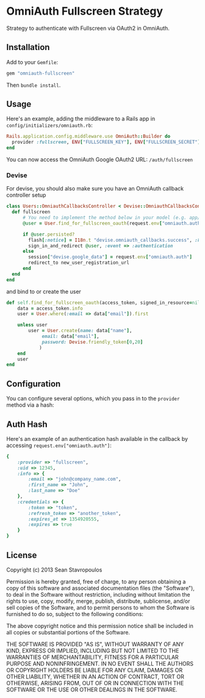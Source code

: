 # OmniAuth Fullscreen Strategy

Strategy to authenticate with Fullscreen via OAuth2 in OmniAuth.

## Installation

Add to your `Gemfile`:

```ruby
gem "omniauth-fullscreen"
```
Then `bundle install`.

## Usage

Here's an example, adding the middleware to a Rails app in `config/initializers/omniauth.rb`:

```ruby
Rails.application.config.middleware.use OmniAuth::Builder do
  provider :fullscreen, ENV["FULLSCREEN_KEY"], ENV["FULLSCREEN_SECRET"]
end
```

You can now access the OmniAuth Google OAuth2 URL: `/auth/fullscreen`

### Devise

For devise, you should also make sure you have an OmniAuth callback controller setup

```ruby
class Users::OmniauthCallbacksController < Devise::OmniauthCallbacksController
  def fullscreen
      # You need to implement the method below in your model (e.g. app/models/user.rb)
      @user = User.find_for_fullscreen_oauth(request.env["omniauth.auth"], current_user)

      if @user.persisted?
        flash[:notice] = I18n.t "devise.omniauth_callbacks.success", :kind => "Fullscreen"
        sign_in_and_redirect @user, :event => :authentication
      else
        session["devise.google_data"] = request.env["omniauth.auth"]
        redirect_to new_user_registration_url
      end
  end
end
```

and bind to or create the user

```ruby
def self.find_for_fullscreen_oauth(access_token, signed_in_resource=nil)
    data = access_token.info
    user = User.where(:email => data["email"]).first

    unless user
        user = User.create(name: data["name"],
             email: data["email"],
             password: Devise.friendly_token[0,20]
            )
    end
    user
end
```
## Configuration

You can configure several options, which you pass in to the `provider` method via a hash:

## Auth Hash

Here's an example of an authentication hash available in the callback by accessing `request.env["omniauth.auth"]`:

```ruby
{
    :provider => "fullscreen",
    :uid => 12345,
    :info => {
        :email => "john@company_name.com",
        :first_name => "John",
        :last_name => "Doe"
    },
    :credentials => {
        :token => "token",
        :refresh_token => "another_token",
        :expires_at => 1354920555,
        :expires => true
    }
}
```

## License

Copyright (c) 2013 Sean Stavropoulos

Permission is hereby granted, free of charge, to any person obtaining
a copy of this software and associated documentation files (the
"Software"), to deal in the Software without restriction, including
without limitation the rights to use, copy, modify, merge, publish,
distribute, sublicense, and/or sell copies of the Software, and to
permit persons to whom the Software is furnished to do so, subject to
the following conditions:

The above copyright notice and this permission notice shall be
included in all copies or substantial portions of the Software.

THE SOFTWARE IS PROVIDED "AS IS", WITHOUT WARRANTY OF ANY KIND,
EXPRESS OR IMPLIED, INCLUDING BUT NOT LIMITED TO THE WARRANTIES OF
MERCHANTABILITY, FITNESS FOR A PARTICULAR PURPOSE AND
NONINFRINGEMENT. IN NO EVENT SHALL THE AUTHORS OR COPYRIGHT HOLDERS BE
LIABLE FOR ANY CLAIM, DAMAGES OR OTHER LIABILITY, WHETHER IN AN ACTION
OF CONTRACT, TORT OR OTHERWISE, ARISING FROM, OUT OF OR IN CONNECTION
WITH THE SOFTWARE OR THE USE OR OTHER DEALINGS IN THE SOFTWARE.

